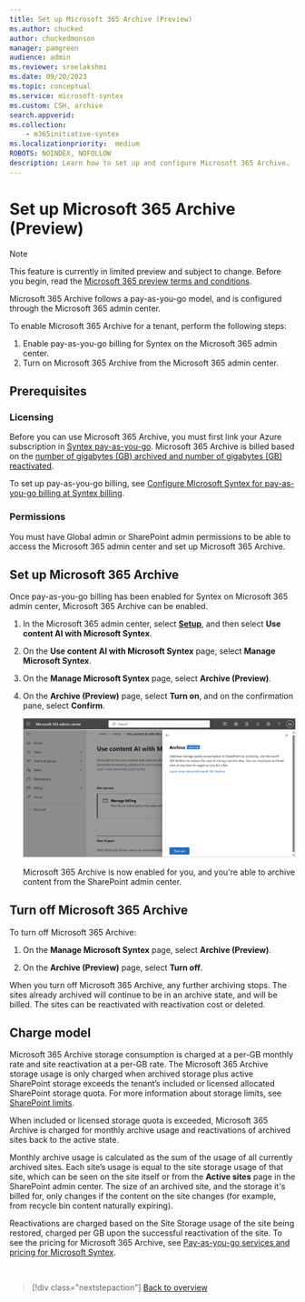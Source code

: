 ```yaml
---
title: Set up Microsoft 365 Archive (Preview)
ms.author: chucked
author: chuckedmonson
manager: pamgreen
audience: admin
ms.reviewer: sreelakshmi
ms.date: 09/20/2023
ms.topic: conceptual
ms.service: microsoft-syntex
ms.custom: CSH, archive
search.appverid:
ms.collection:
    - m365initiative-syntex
ms.localizationpriority:  medium
ROBOTS: NOINDEX, NOFOLLOW
description: Learn how to set up and configure Microsoft 365 Archive.
---
```


# Set up Microsoft 365 Archive (Preview)

> [!NOTE]
> This feature is currently in limited preview and subject to change. Before you begin, read the [Microsoft 365 preview terms and conditions](archive-preview-terms.md).

Microsoft 365 Archive follows a pay-as-you-go model, and is configured through the Microsoft 365 admin center.

To enable Microsoft 365 Archive for a tenant, perform the following steps:

1. Enable pay-as-you-go billing for Syntex on the Microsoft 365 admin center.
2. Turn on Microsoft 365 Archive from the Microsoft 365 admin center.

## Prerequisites

### Licensing

Before you can use Microsoft 365 Archive, you must first link your Azure subscription in [Syntex pay-as-you-go](syntex-azure-billing.md). Microsoft 365 Archive is billed based on the [number of gigabytes (GB) archived and number of gigabytes (GB) reactivated](syntex-pay-as-you-go-services.md).

To set up pay-as-you-go billing, see [Configure Microsoft Syntex for pay-as-you-go billing at Syntex billing](../syntex-azure-billing.md).

### Permissions

You must have Global admin or SharePoint admin permissions to be able to access the Microsoft 365 admin center and set up Microsoft 365 Archive.

## Set up Microsoft 365 Archive

Once pay-as-you-go billing has been enabled for Syntex on Microsoft 365 admin center, Microsoft 365 Archive can be enabled.

1. In the Microsoft 365 admin center, select <a href="https://go.microsoft.com/fwlink/p/?linkid=2171997" target="_blank">**Setup**</a>, and then select **Use content AI with Microsoft Syntex**.

2. On the **Use content AI with Microsoft Syntex** page, select **Manage Microsoft Syntex**.

3. On the **Manage Microsoft Syntex** page, select **Archive (Preview)**.

4. On the **Archive (Preview)** page, select **Turn on**, and on the confirmation pane, select **Confirm**.

    ![Screenshot of the Microsoft 365 Archive page in the admin center showing how to turn on Archive.](../../media/content-understanding/turn-on-archive-admin-center.png)

   Microsoft 365 Archive is now enabled for you, and you're able to archive content from the SharePoint admin center.

## Turn off Microsoft 365 Archive

To turn off Microsoft 365 Archive:

1. On the **Manage Microsoft Syntex** page, select **Archive (Preview)**.

2. On the **Archive (Preview)** page, select **Turn off**.

When you turn off Microsoft 365 Archive, any further archiving stops. The sites already archived will continue to be in an archive state, and will be billed. The sites can be reactivated with reactivation cost or deleted.

## Charge model

Microsoft 365 Archive storage consumption is charged at a per-GB monthly rate and site reactivation at a per-GB rate. The Microsoft 365 Archive storage usage is only charged when archived storage plus active SharePoint storage exceeds the tenant’s included or licensed allocated SharePoint storage quota. For more information about storage limits, see [SharePoint limits](https://learn.microsoft.com/en-us/office365/servicedescriptions/sharepoint-online-service-description/sharepoint-online-limits).

When included or licensed storage quota is exceeded, Microsoft 365 Archive is charged for monthly archive usage and reactivations of archived sites back to the active state.

Monthly archive usage is calculated as the sum of the usage of all currently archived sites.  Each site’s usage is equal to the site storage usage of that site, which can be seen on the site itself or from the **Active sites** page in the SharePoint admin center. The size of an archived site, and the storage it's billed for, only changes if the content on the site changes (for example, from recycle bin content naturally expiring).

Reactivations are charged based on the Site Storage usage of the site being restored, charged per GB upon the successful reactivation of the site. To see the pricing for Microsoft 365 Archive, see [Pay-as-you-go services and pricing for Microsoft Syntex](../syntex-pay-as-you-go-services.md).

<br>

> [!div class="nextstepaction"]
> [Back to overview](archive-overview.md)
